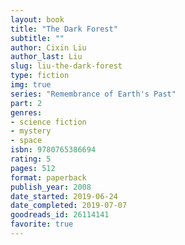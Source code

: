 ```yaml
---
layout: book
title: "The Dark Forest"
subtitle: ""
author: Cixin Liu
author_last: Liu
slug: liu-the-dark-forest
type: fiction
img: true
series: "Remembrance of Earth's Past"
part: 2
genres:
- science fiction
- mystery
- space
isbn: 9780765386694
rating: 5
pages: 512
format: paperback
publish_year: 2008
date_started: 2019-06-24
date_completed: 2019-07-07
goodreads_id: 26114141
favorite: true
---
```


